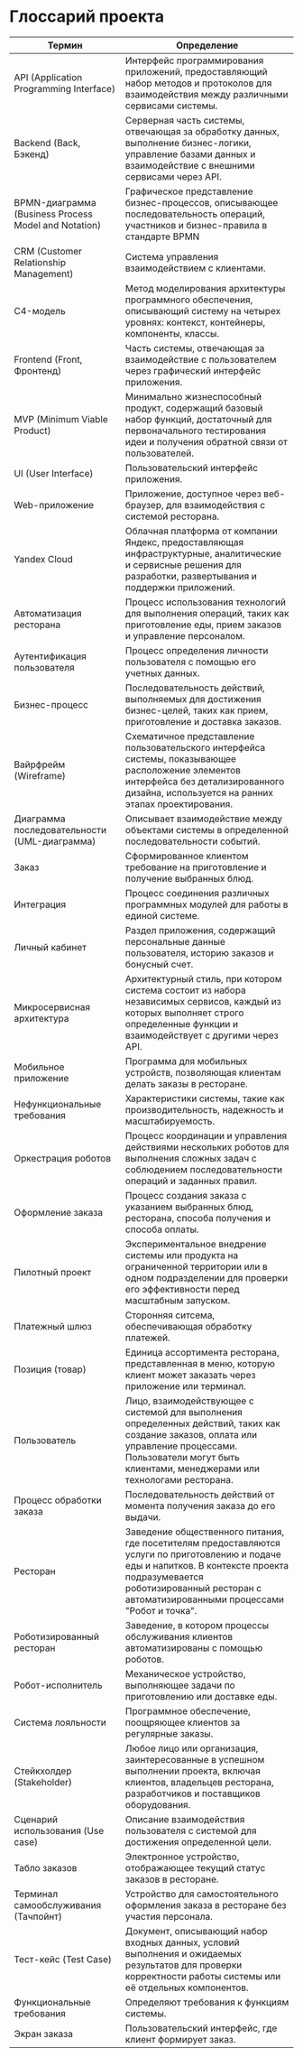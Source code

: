 # Глоссарий проекта

|Термин|Определение|
|------|-----------|
|API (Application Programming Interface)|Интерфейс программирования приложений, предоставляющий набор методов и протоколов для взаимодействия между различными сервисами системы.|
|Backend (Back, Бэкенд)|Серверная часть системы, отвечающая за обработку данных, выполнение бизнес-логики, управление базами данных и взаимодействие с внешними сервисами через API.|
|BPMN-диаграмма (Business Process Model and Notation)|Графическое представление бизнес-процессов, описывающее последовательность операций, участников и бизнес-правила в стандарте BPMN|
|CRM (Customer Relationship Management)|Система управления взаимодействием с клиентами.|
|C4-модель|Метод моделирования архитектуры программного обеспечения, описывающий систему на четырех уровнях: контекст, контейнеры, компоненты, классы.|
|Frontend (Front, Фронтенд)|Часть системы, отвечающая за взаимодействие с пользователем через графический интерфейс приложения.|
|MVP (Minimum Viable Product)|Минимально жизнеспособный продукт, содержащий базовый набор функций, достаточный для первоначального тестирования идеи и получения обратной связи от пользователей.|
|UI (User Interface)|Пользовательский интерфейс приложения.|
|Web-приложение|Приложение, доступное через веб-браузер, для взаимодействия с системой ресторана.|
|Yandex Cloud|Облачная платформа от компании Яндекс, предоставляющая инфраструктурные, аналитические и сервисные решения для разработки, развертывания и поддержки приложений.|
|Автоматизация ресторана|Процесс использования технологий для выполнения операций, таких как приготовление еды, прием заказов и управление персоналом.|
|Аутентификация пользователя|Процесс определения личности пользователя с помощью его учетных данных.|
|Бизнес-процесс|Последовательность действий, выполняемых для достижения бизнес-целей, таких как прием, приготовление и доставка заказов.|
|Вайрфрейм (Wireframe)|Схематичное представление пользовательского интерфейса системы, показывающее расположение элементов интерфейса без детализированного дизайна, используется на ранних этапах проектирования.|
|Диаграмма последовательности (UML-диаграмма)|Описывает взаимодействие между объектами системы в определенной последовательности событий.
|Заказ|Сформированное клиентом требование на приготовление и получение выбранных блюд.|
|Интеграция|Процесс соединения различных программных модулей для работы в единой системе.|
|Личный кабинет|Раздел приложения, содержащий персональные данные пользователя, историю заказов и бонусный счет.|
|Микросервисная архитектура|Архитектурный стиль, при котором система состоит из набора независимых сервисов, каждый из которых выполняет строго определенные функции и взаимодействует с другими через API.|
|Мобильное приложение|Программа для мобильных устройств, позволяющая клиентам делать заказы в ресторане.|
|Нефункциональные требования|Характеристики системы, такие как производительность, надежность и масштабируемость.|
|Оркестрация роботов|Процесс координации и управления действиями нескольких роботов для выполнения сложных задач с соблюдением последовательности операций и заданных правил.|
|Оформление заказа|Процесс создания заказа с указанием выбранных блюд, ресторана, способа получения и способа оплаты.|
|Пилотный проект|Экспериментальное внедрение системы или продукта на ограниченной территории или в одном подразделении для проверки его эффективности перед масштабным запуском.|
|Платежный шлюз|Сторонняя ситсема, обеспечивающая обработку платежей.|
|Позиция (товар)|Единица ассортимента ресторана, представленная в меню, которую клиент может заказать через приложение или терминал.|
|Пользователь|Лицо, взаимодействующее с системой для выполнения определенных действий, таких как создание заказов, оплата или управление процессами. Пользователи могут быть клиентами, менеджерами или технологами ресторана.|
|Процесс обработки заказа|Последовательность действий от момента получения заказа до его выдачи.|
|Ресторан|Заведение общественного питания, где посетителям предоставляются услуги по приготовлению и подаче еды и напитков. В контексте проекта подразумевается роботизированный ресторан с автоматизированными процессами "Робот и точка".|
|Роботизированный ресторан|Заведение, в котором процессы обслуживания клиентов автоматизированы с помощью роботов.|
|Робот-исполнитель|Механическое устройство, выполняющее задачи по приготовлению или доставке еды.|
|Система лояльности|Программное обеспечение, поощряющее клиентов за регулярные заказы.|
|Стейкхолдер (Stakeholder)|Любое лицо или организация, заинтересованные в успешном выполнении проекта, включая клиентов, владельцев ресторана, разработчиков и поставщиков оборудования.|
|Сценарий использования (Use case)|Описание взаимодействия пользователя с системой для достижения определенной цели.|
|Табло заказов|Электронное устройство, отображающее текущий статус заказов в ресторане.|
|Терминал самообслуживания (Тачпойнт)|Устройство для самостоятельного оформления заказа в ресторане без участия персонала.|
|Тест-кейс (Test Сase)|Документ, описывающий набор входных данных, условий выполнения и ожидаемых результатов для проверки корректности работы системы или её отдельных компонентов.|
|Функциональные требования|Определяют требования к функциям системы.|
|Экран заказа|Пользовательский интерфейс, где клиент формирует заказ.|
